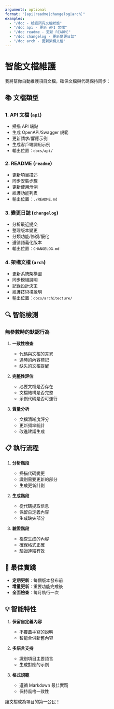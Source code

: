 ```yaml
---
arguments: optional
format: "[api|readme|changelog|arch]"
examples:
  - "/doc - 檢查所有文檔狀態"
  - "/doc api - 更新 API 文檔"
  - "/doc readme - 更新 README"
  - "/doc changelog - 更新變更日誌"
  - "/doc arch - 更新架構文檔"
---
```


# 智能文檔維護

我將幫你自動維護項目文檔，確保文檔與代碼保持同步：

## 📚 文檔類型

### 1. API 文檔 (`api`)
- 掃描 API 端點
- 生成 OpenAPI/Swagger 規範
- 更新請求/響應示例
- 生成客戶端調用示例
- 輸出位置：`docs/api/`

### 2. README (`readme`)
- 更新項目描述
- 同步安裝步驟
- 更新使用示例
- 維護功能列表
- 輸出位置：`./README.md`

### 3. 變更日誌 (`changelog`)
- 分析最近提交
- 整理版本變更
- 分類功能/修復/優化
- 遵循語義化版本
- 輸出位置：`CHANGELOG.md`

### 4. 架構文檔 (`arch`)
- 更新系統架構圖
- 同步模組說明
- 記錄設計決策
- 維護技術棧說明
- 輸出位置：`docs/architecture/`

## 🔍 智能檢測

### 無參數時的默認行為
1. **一致性檢查**
   - 代碼與文檔的差異
   - 過時的內容標記
   - 缺失的文檔提醒

2. **完整性評估**
   - 必要文檔是否存在
   - 文檔結構是否完整
   - 示例代碼是否可運行

3. **質量分析**
   - 文檔清晰度評分
   - 更新頻率統計
   - 改進建議生成

## 📋 執行流程

1. **分析階段**
   - 掃描代碼變更
   - 識別需要更新的部分
   - 生成更新計劃

2. **生成階段**
   - 從代碼提取信息
   - 保留自定義內容
   - 生成缺失部分

3. **驗證階段**
   - 檢查生成的內容
   - 確保格式正確
   - 驗證連結有效

## 🎯 最佳實踐

- **定期更新**：每個版本發布前
- **增量更新**：重要功能完成後
- **全面檢查**：每月執行一次

## 💡 智能特性

1. **保留自定義內容**
   - 不覆蓋手寫的說明
   - 智能合併新舊內容

2. **多語言支持**
   - 識別項目主要語言
   - 生成對應的示例

3. **格式規範**
   - 遵循 Markdown 最佳實踐
   - 保持風格一致性

讓文檔成為項目的第一公民！